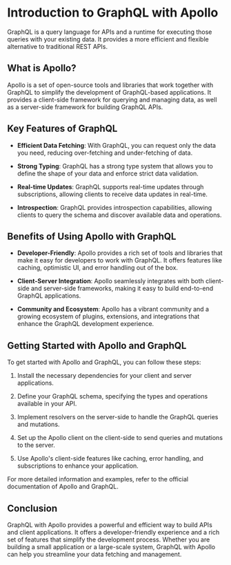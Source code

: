 # Introduction to GraphQL with Apollo

GraphQL is a query language for APIs and a runtime for executing those queries with your existing data. It provides a more efficient and flexible alternative to traditional REST APIs.

## What is Apollo?

Apollo is a set of open-source tools and libraries that work together with GraphQL to simplify the development of GraphQL-based applications. It provides a client-side framework for querying and managing data, as well as a server-side framework for building GraphQL APIs.

## Key Features of GraphQL

- **Efficient Data Fetching**: With GraphQL, you can request only the data you need, reducing over-fetching and under-fetching of data.

- **Strong Typing**: GraphQL has a strong type system that allows you to define the shape of your data and enforce strict data validation.

- **Real-time Updates**: GraphQL supports real-time updates through subscriptions, allowing clients to receive data updates in real-time.

- **Introspection**: GraphQL provides introspection capabilities, allowing clients to query the schema and discover available data and operations.

## Benefits of Using Apollo with GraphQL

- **Developer-Friendly**: Apollo provides a rich set of tools and libraries that make it easy for developers to work with GraphQL. It offers features like caching, optimistic UI, and error handling out of the box.

- **Client-Server Integration**: Apollo seamlessly integrates with both client-side and server-side frameworks, making it easy to build end-to-end GraphQL applications.

- **Community and Ecosystem**: Apollo has a vibrant community and a growing ecosystem of plugins, extensions, and integrations that enhance the GraphQL development experience.

## Getting Started with Apollo and GraphQL

To get started with Apollo and GraphQL, you can follow these steps:

1. Install the necessary dependencies for your client and server applications.

2. Define your GraphQL schema, specifying the types and operations available in your API.

3. Implement resolvers on the server-side to handle the GraphQL queries and mutations.

4. Set up the Apollo client on the client-side to send queries and mutations to the server.

5. Use Apollo's client-side features like caching, error handling, and subscriptions to enhance your application.

For more detailed information and examples, refer to the official documentation of Apollo and GraphQL.

## Conclusion

GraphQL with Apollo provides a powerful and efficient way to build APIs and client applications. It offers a developer-friendly experience and a rich set of features that simplify the development process. Whether you are building a small application or a large-scale system, GraphQL with Apollo can help you streamline your data fetching and management.
